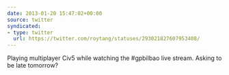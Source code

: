 ```yaml
---
date: 2013-01-20 15:47:02+00:00
source: twitter
syndicated:
- type: twitter
  url: https://twitter.com/roytang/statuses/293021827607953408/
---
```


Playing multiplayer Civ5 while watching the #gpbilbao live stream. Asking to be late tomorrow?
